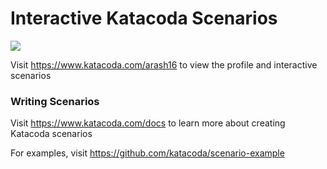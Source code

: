 # Interactive Katacoda Scenarios

[![](http://shields.katacoda.com/katacoda/arash16/count.svg)](https://www.katacoda.com/arash16 "Get your profile on Katacoda.com")

Visit https://www.katacoda.com/arash16 to view the profile and interactive scenarios

### Writing Scenarios
Visit https://www.katacoda.com/docs to learn more about creating Katacoda scenarios

For examples, visit https://github.com/katacoda/scenario-example
